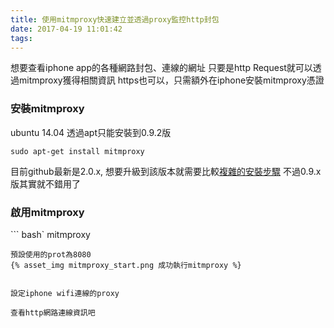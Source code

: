 ```yaml
---
title: 使用mitmproxy快速建立並透過proxy監控http封包
date: 2017-04-19 11:01:42
tags:
---
```

想要查看iphone app的各種網路封包、連線的網址
只要是http Request就可以透過mitmproxy獲得相關資訊
https也可以，只需額外在iphone安裝mitmproxy憑證
<!-- more -->

### 安裝mitmproxy
ubuntu 14.04 透過apt只能安裝到0.9.2版
```
sudo apt-get install mitmproxy
```

目前github最新是2.0.x, 想要升級到該版本就需要比較[複雜的安裝步驟](http://docs.mitmproxy.org/en/stable/install.html#install-advanced)
不過0.9.x版其實就不錯用了

### 啟用mitmproxy
``` bash`
mitmproxy
```
預設使用的prot為8080
{% asset_img mitmproxy_start.png 成功執行mitmproxy %}


設定iphone wifi連線的proxy

查看http網路連線資訊吧

